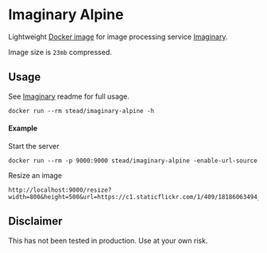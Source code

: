 # Imaginary Alpine 

Lightweight [Docker image](https://hub.docker.com/r/stead/imaginary-alpine/) for image processing service [Imaginary](https://github.com/h2non/imaginary).

Image size is `23mb` compressed.

## Usage

See [Imaginary](https://github.com/h2non/imaginary#command-line-usage) readme for full usage.

    docker run --rm stead/imaginary-alpine -h

#### Example

Start the server

    docker run --rm -p 9000:9000 stead/imaginary-alpine -enable-url-source

Resize an image

    http://localhost:9000/resize?width=800&height=500&url=https://c1.staticflickr.com/1/409/18186063494_386acbe85c_k.jpg&type=webp

## Disclaimer

This has not been tested in production. Use at your own risk.
